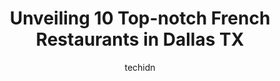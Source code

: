 ---
layout: ampstory
image: https://i0.wp.com/www.depkes.org/wp-content/uploads/2023/06/french-restaurants-0-in-dallas-tx-1685758763.jpeg?resize=640,853
author: techidn
featured: false
description: Discover the impressive array of French Restaurants options in Dallas TX, where you can find 10 of the largest French Restaurants establishments in the area. From renowned classics to hidden
title: Unveiling 10 Top-notch French Restaurants in Dallas TX
cover:
   title: Unveiling 10 Top-notch French Restaurants in Dallas TX
   subtitle: Rickpate
   background: https://www.depkes.org/wp-content/uploads/2023/06/french-restaurants-0-in-dallas-tx-1685758763.jpeg

pages: 
 - layout: thirds
   top: <h1>#1 Toulouse</h1>
   bottom: "<p>An awesome experience. First time in Dallas. We used to be regulars in Austin before it closed. Bastille day celebration this night.Service was excellent though very busy</p>"
   background: https://www.depkes.org/wp-content/uploads/2023/06/french-restaurants-1-in-dallas-tx-1685758764.jpeg
   backgroundblur: true
 - layout: thirds
   top: <h1>#2 Cafe de France</h1>
   bottom: "<p>I got the chicken and waffles and my boyfriend got the ham and cheese crepe. He also order a cup of Cafe Mocha.We LOVE the atmosphere here as well as the food! They recei</p>"
   background: https://www.depkes.org/wp-content/uploads/2023/06/french-restaurants-2-in-dallas-tx-1685758764.jpeg
   cta:
      link: https://www.depkes.org/blog/unveiling-10-top-notch-french-restaurants-in-dallas-tx/
      text: Unveiling 10 Top-notch French Restaurants in Dallas TX
 - layout: thirds
   top: <h1>#3 Mercat Bistro</h1>
   bottom: "<p>2501 N Harwood St Suite 225, Dallas, TX 75201, United States</p>"
   background: https://www.depkes.org/wp-content/uploads/2023/06/french-restaurants-3-in-dallas-tx-1685758765.jpeg
   cta:
      link: https://www.depkes.org/blog/unveiling-10-top-notch-french-restaurants-in-dallas-tx/
      text: Unveiling 10 Top-notch French Restaurants in Dallas TX
 - layout: thirds
   top: <h1>#4 Lavendou Bistro Provincial</h1>
   bottom: "<p>19009 Preston Rd #200, Dallas, TX 75252, United States</p>"
   background: https://images.unsplash.com/photo-1632260260864-caf7fde5ec36?ixlib=rb-4.0.3&ixid=MnwxMjA3fDB8MHxwaG90by1wYWdlfHx8fGVufDB8fHx8&auto=format&fit=crop&w=640&h=853&q=80
   cta:
      link: https://www.depkes.org/blog/unveiling-10-top-notch-french-restaurants-in-dallas-tx/
      text: Unveiling 10 Top-notch French Restaurants in Dallas TX
 - layout: thirds
   top: <h1>#5 Bistro 31</h1>
   bottom: "<p>87 Highland Park Village Suite 200 / 1st Floor, Dallas, TX 75205, United States</p>"
   background: https://images.unsplash.com/photo-1608411404720-c8f0417bcdba?ixlib=rb-4.0.3&ixid=MnwxMjA3fDB8MHxwaG90by1wYWdlfHx8fGVufDB8fHx8&auto=format&fit=crop&w=640&h=853&q=80
   cta:
      link: https://www.depkes.org/blog/unveiling-10-top-notch-french-restaurants-in-dallas-tx/
      text: Unveiling 10 Top-notch French Restaurants in Dallas TX
 - layout: thirds
   top: <h1>#6 la Madeleine</h1>
   bottom: "<p>11930 Preston Rd Ste 100, Dallas, TX 75230, United States</p>"
   background: https://images.unsplash.com/photo-1620421680010-0766ff230392?ixlib=rb-4.0.3&ixid=MnwxMjA3fDB8MHxwaG90by1wYWdlfHx8fGVufDB8fHx8&auto=format&fit=crop&w=640&h=853&q=80
   cta:
      link: https://www.depkes.org/blog/unveiling-10-top-notch-french-restaurants-in-dallas-tx/
      text: Unveiling 10 Top-notch French Restaurants in Dallas TX
 - layout: thirds
   top: <h1>#7 St Martins</h1>
   bottom: "<p>3020 Greenville Ave, Dallas, TX 75206, United States</p>"
   background: https://images.unsplash.com/photo-1540457036297-448b6b99e91c?ixlib=rb-4.0.3&ixid=MnwxMjA3fDB8MHxwaG90by1wYWdlfHx8fGVufDB8fHx8&auto=format&fit=crop&w=640&h=853&q=80
   cta:
      link: https://www.depkes.org/blog/unveiling-10-top-notch-french-restaurants-in-dallas-tx/
      text: Unveiling 10 Top-notch French Restaurants in Dallas TX
 - layout: thirds
   middle: Continue reading...
   background: https://images.unsplash.com/photo-1534312527009-56c7016453e6?ixlib=rb-4.0.3&ixid=MnwxMjA3fDB8MHxwaG90by1wYWdlfHx8fGVufDB8fHx8&auto=format&fit=crop&w=640&h=853&q=80
   cta:
      link: https://www.depkes.org/blog/unveiling-10-top-notch-french-restaurants-in-dallas-tx/
      text: Unveiling 10 Top-notch French Restaurants in Dallas TX
      
---